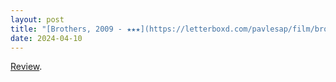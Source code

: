 ```yaml
---
layout: post
title: "[Brothers, 2009 - ★★★](https://letterboxd.com/pavlesap/film/brothers-2009/)"
date: 2024-04-10
---
```


[Review](https://letterboxd.com/pavlesap/film/brothers-2009/).

